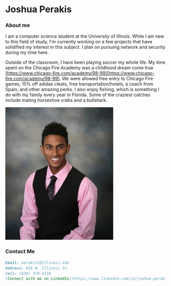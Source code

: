 # Joshua Perakis

### About me
I am a computer science student at the University of Illinois. While I am new to this field of study, I'm currently working on a few projects that have solidified my interest in this subject. I plan on pursuing network and security during my time here. 


Outside of the classroom, I have been playing soccer my whole life. My time spent on the Chicago Fire Academy was a childhood dream come true [https://www.chicago-fire.com/academy/98-99](https://www.chicago-fire.com/academy/98-99). We were allowed free entry to Chicago Fire games, 15% off adidas cleats, free transportation/hotels, a coach from Spain, and other amazing perks. I also enjoy fishing, which is something I do with my family every year in Florida. Some of the craziest catches include mating horseshoe crabs and a bullshark.

![Image](https://github.com/joshuaPerakis/joshuaPerakis.github.io/blob/master/bi.jpg?raw=true)
### Contact Me

```markdown
Email: perakis2@illinois.edu
Address: 918 W. Illinois St.
Cell: (630) 379-4138
[Connect with me on LinkedIn](https://www.linkedin.com/in/joshua-perakis-a6a892153/)
```
